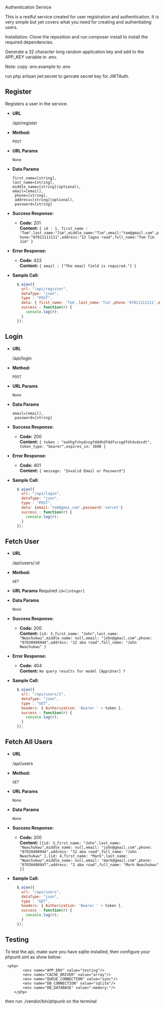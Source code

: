 Authentication Service

This is a restful service created for user registration and authentication. It is very simple but yet covers what you need for creating and authentiating users.

Installation:
Clone the reposition and run composer install to install the required dependencies.

Generate a 32 character long random application key and add to the APP_KEY variable in .env.

Note: copy .env.example to .env

run php artisan jwt:secret to genrate secret key for JWTAuth.

**Register**
----
  Registers a user in the service.

* **URL**

  /api/register

* **Method:**

  `POST`
  
*  **URL Params**
 
   `None`

* **Data Params**

   ```
   first_name=[string],
   last_name=[string],
   middle_name=[string](optional),
   email=[email],
    phone=[string],
    address=[string](optional),
    password=[string]
  ```

* **Success Response:**

  * **Code:** 201 <br />
    **Content:** `{ id : 1, first_name : "Tom",last_name:"Jim",middle_name:"Tim",email:"tom@gmail.com",phone:"07011111111",address:"12 lagos road",full_name:"Tom Tim Jim" }`
 
* **Error Response:**

  * **Code:** 422 <br />
    **Content:** `{ email : ["The email field is required."] }`


* **Sample Call:**

  ```javascript
    $.ajax({
      url: "/api/register",
      dataType: "json",
      type : "POST",
      data: { first_name: 'Tom',last_name:'Tim',phone:'07011111111',email:'tom@gmai.com',password:'sercet'}
      success : function(r) {
        console.log(r);
      }
    });
  ```

**Login**
----

* **URL**

  /api/login

* **Method:**

  `POST`
  
*  **URL Params**
 
   `None`

* **Data Params**

   ```
   email=[email],
    password=[string]
  ```

* **Success Response:**

  * **Code:** 200 <br />
    **Content:** `{ token : "eoXhgfshydvsgfdddhdfddfscsgdfdtdvdxcdt", token_type: "bearer",expires_in: 3600 }`
 
* **Error Response:**

  * **Code:** 401 <br />
    **Content:** `{ message: "Invalid Email or Password"}`


* **Sample Call:**

  ```javascript
    $.ajax({
      url: "/api/login",
      dataType: "json",
      type : "POST",
      data: {email:'tom@gmai.com',password:'sercet'}
      success : function(r) {
        console.log(r);
      }
    });
  ```


**Fetch User**
----

* **URL**

  /api/users/:id

* **Method:**

  `GET`
  
*  **URL Params**
 Required
   `id=[integer]`

* **Data Params**

  `None`

* **Success Response:**

  * **Code:** 200 <br />
    **Content:** `{id: 3,first_name: "John",last_name: "Nwachukwu",middle_name: null,email: "john@gmail.com",phone: "07030408944",address: "12 aba road",full_name: "John Nwachukwu"
}`
 
* **Error Response:**

  * **Code:** 404 <br />
    **Content:** `No query results for model [App\User] 7`


* **Sample Call:**

  ```javascript
    $.ajax({
      url: "/api/users/1",
      dataType: "json",
      type : "GET",
      headers: { Authorization: 'Bearer ' + token },
      success : function(r) {
        console.log(r);
      }
    });
  ```

**Fetch All Users**
----

* **URL**

  /api/users

* **Method:**

  `GET`
  
*  **URL Params**
 
   `None`

* **Data Params**

  `None`

* **Success Response:**

  * **Code:** 200 <br />
    **Content:** `[{id: 3,first_name: "John",last_name: "Nwachukwu",middle_name: null,email: "john@gmail.com",phone: "07030408944",address: "12 aba road",full_name: "John Nwachukwu"
},{id: 4,first_name: "Mark",last_name: "Nwachukwu",middle_name: null,email: "mark@gmail.com",phone: "07030408947",address: "2 aba road",full_name: "Mark Nwachukwu"
}]`

* **Sample Call:**

  ```javascript
    $.ajax({
      url: "/api/users",
      dataType: "json",
      type : "GET",
      headers: { Authorization: 'Bearer ' + token },
      success : function(r) {
        console.log(r);
      }
    });
  ```

**Testing**
----

To test the api, make sure you have sqlite installed, then configure your phpunit.xml as show below:

```
 <php>
        <env name="APP_ENV" value="testing"/>
        <env name="CACHE_DRIVER" value="array"/>
        <env name="QUEUE_CONNECTION" value="sync"/>
        <env name="DB_CONNECTION" value="sqlite"/>
        <env name="DB_DATABASE" value=":memory:"/>
    </php>
```
then run ./vendor/bin/phpunit on the terminal
